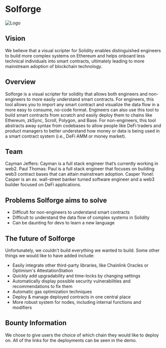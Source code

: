 # Solforge

![Logo](https://solforge.vercel.app/_next/image?url=%2F_next%2Fstatic%2Fmedia%2Fsolforge.20b52fcb.png&w=384&q=75)

## Vision

We believe that a visual scripter for Solidity enables distinguished engineers to build more complex systems on Ethereum and helps onboard less technical individuals into smart contracts, ultimately leading to more mainstream adoption of blockchain technology.

## Overview

Solforge is a visual scripter for solidity that allows both engineers and non-engineers to more easily understand smart contracts. For engineers, this tool allows you to import any smart contract and visualize the data flow in a more easy to consume, no-code format. Engineers can also use this tool to build smart contracts from scratch and easily deploy them to chains like Ethereum, zkSync, Scroll, Polygon, and Base. For non-engineers, this tool abstracts away syntax from codebases to allow people like DeFi traders and product managers to better understand how money or data is being used in a smart contract system (i.e., DeFi AMM or money market).

## Team

Cayman Jeffers: Cayman is a full stack engineer that’s currently working in web2.
Paul Thomas: Paul is a full stack engineer that focuses on building web3 contract bases that can attain mainstream adoption.
Casper Yonel: Casper is an ex. wall-street banker turned software engineer and a web3 builder focused on DeFi applications.

## Problems Solforge aims to solve

- Difficult for non-engineers to understand smart contracts
- Difficult to understand the data flow of complex systems in Solidity
- Can be daunting for devs to learn a new language

## The future of Solforge

Unfortunately, we couldn't build everything we wanted to build. Some other things we would like to have added include:

- Easily integrate other third-party libraries, like Chainlink Oracles or Optimism's AttestationStation
- Quickly add upgradability and time-locks by changing settings
- Automatically display possible security vulnerabilities and recommendations to fix them
- Automatic gas optimization techniques
- Deploy & manage deployed contracts in one central place
- More robust system for nodes, including internal functions and modifiers

## Bounty Information

We chose to give users the choice of which chain they would like to deploy on. All of the links for the deployments can be seen in the demo.
